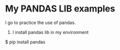 # My PANDAS LIB examples

I go to practice the use of pandas. 

1) I install pandas lib in my environment

$ pip install pandas


